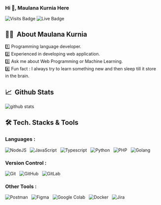### Hi 👋, Maulana Kurnia Here

![Visits Badge](https://api.visitorbadge.io/api/VisitorHit?user=maulanakurnia&repo=maulanakurnia&countColor=%2387DEAB)
![Live Badge](https://img.shields.io/badge/Live-Yogyakarta-20B2AA?style=for-the-badge)

## 👨‍💻 &nbsp;About Maulana Kurnia 
:one: Programming language developer. <br/>
:two: Experienced in developing web application. <br />
:three: Ask me about Web Programming or Machine Learning. <br />
:four: Fun fact : I always try to learn something new and then sleep till it store in the brain.

## 📈 &nbsp;Github Stats

![github stats](https://github-readme-stats.vercel.app/api?username=maulanakurnia&show_icons=true&hide_title=true&hide=true)

## 🛠 Tech. Stacks & Tools

### Languages :

<img alt="NodeJS" src="https://img.shields.io/badge/node.js-%2343853D.svg?style=for-the-badge&logo=node-dot-js&logoColor=white"/> &nbsp;
<img alt="JavaScript" src="https://img.shields.io/badge/javascript-FCC624.svg?&style=for-the-badge&logo=javascript&logoColor=white" /> &nbsp;
<img alt="Typescript" src="https://img.shields.io/badge/typescript-02569B.svg?&style=for-the-badge&logo=typescript&logoColor=white" /> &nbsp;
<img alt="Python" src="https://img.shields.io/badge/python-%2314354C.svg?style=for-the-badge&logo=python&logoColor=white" /> &nbsp;
<img alt="PHP" src="https://img.shields.io/badge/php-%23777BB4.svg?style=for-the-badge&logo=php&logoColor=white" /> &nbsp;
<img alt="Golang" src="https://img.shields.io/badge/golang-blue.svg?style=for-the-badge&logo=go&logoColor=white" /> &nbsp;

### Version Control :

<img alt="Git" src="https://img.shields.io/badge/git%20-%23F05033.svg?&style=for-the-badge&logo=git&logoColor=white" /> &nbsp;
<img alt="GitHub" src="https://img.shields.io/badge/github%20-%23121011.svg?&style=for-the-badge&logo=github&logoColor=white" /> &nbsp;
<img alt="GitLab" src="https://img.shields.io/badge/gitlab%20-%23181717.svg?&style=for-the-badge&logo=gitlab&logoColor=white" /> &nbsp;

### Other Tools :

<img alt="Postman" src="https://img.shields.io/badge/Postman-FF6C37?style=for-the-badge&logo=postman&logoColor=white" /> &nbsp;
<img alt="Figma" src="https://img.shields.io/badge/figma-%23F24E1E.svg?style=for-the-badge&logo=figma&logoColor=white"/> &nbsp;
<img alt="Google Colab" src="https://img.shields.io/badge/Colab-F9AB00?style=for-the-badge&logo=googlecolab&color=525252"> &nbsp;
<img alt="Docker" src="https://img.shields.io/badge/Docker-2CA5E0?style=for-the-badge&logo=docker&logoColor=white"> &nbsp;
<img alt="Jira" src="https://img.shields.io/badge/Jira-0052CC?style=for-the-badge&logo=Jira&logoColor=white"> &nbsp;

